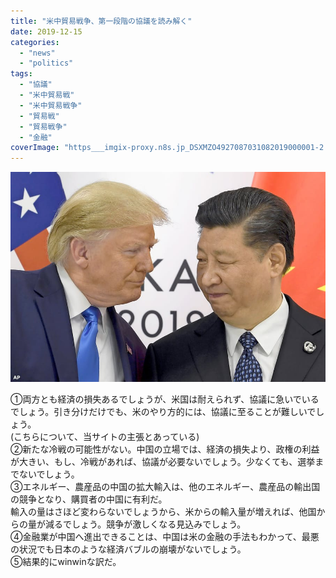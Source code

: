 ```yaml
---
title: "米中貿易戦争、第一段階の協議を読み解く"
date: 2019-12-15
categories: 
  - "news"
  - "politics"
tags: 
  - "協議"
  - "米中貿易戦"
  - "米中貿易戦争"
  - "貿易戦"
  - "貿易戦争"
  - "金融"
coverImage: "https___imgix-proxy.n8s.jp_DSXMZO4927087031082019000001-2.jpg"
---
```


![](images/https___imgix-proxy.n8s.jp_DSXMZO4927087031082019000001-2.jpg)

①両方とも経済の損失あるでしょうが、米国は耐えられず、協議に急いでいるでしょう。引き分けだけでも、米のやり方的には、協議に至ることが難しいでしょう。  
(こちらについて、当サイトの主張とあっている)  
②新たな冷戦の可能性がない。中国の立場では、経済の損失より、政権の利益が大きい、もし、冷戦があれば、協議が必要ないでしょう。少なくても、選挙までないでしょう。  
③エネルギー、農産品の中国の拡大輸入は、他のエネルギー、農産品の輸出国の競争となり、購買者の中国に有利だ。  
輸入の量はさほど変わらないでしょうから、米からの輸入量が増えれば、他国からの量が減るでしょう。競争が激しくなる見込みでしょう。  
④金融業が中国へ進出できることは、中国は米の金融の手法もわかって、最悪の状況でも日本のような経済バブルの崩壊がないでしょう。  
⑤結果的にwinwinな訳だ。
